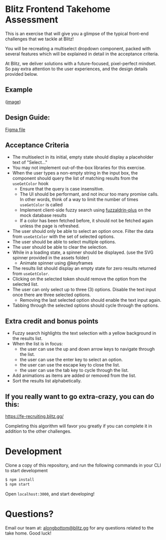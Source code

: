 # Blitz Frontend Takehome Assessment

This is an exercise that will give you a glimpse of the typical front-end challenges that we tackle at Blitz!

You will be recreating a multiselect dropdown component, packed with several features which will be explained in detail in the acceptance criteria.

At Blitz, we deliver solutions with a future-focused, pixel-perfect mindset. So pay extra attention to the user experiences, and the design details provided below.

## Example
([image](https://user-images.githubusercontent.com/48213012/164521181-212e5ec0-43a2-4e04-afd6-e29e5255f374.png))

## Design Guide:

[Figma file](https://www.figma.com/file/07fRGQwCkh62Vy4HaUbmjd/Take-Home-Test?node-id=1%3A113)

## Acceptance Criteria

- The multiselect in its initial, empty state should display a placeholder text of "Select..."
- You may not implement out-of-the-box libraries for this exercise.
- When the user types a non-empty string in the input box, the component should query the list of matching results from the `useGetColor` hook
  - Ensure that the query is case insensitive.
  - The UI should be performant, and not incur too many promise calls. In other words, think of a way to limit the number of times `useGetColor` is called
  - Implement client-side fuzzy search using [fuzzaldrin-plus](https://github.com/jeancroy/fuzz-aldrin-plus) on the mock database results
  - If a color has been fetched before, it should not be fetched again unless the page is refreshed.
- The user should only be able to select an option once. Filter the data from `useGetColor` with the set of selected options.
- The user should be able to select multiple options.
- The user should be able to clear the selection.
- While in a loading state, a spinner should be displayed. (use the SVG spinner provided in the assets folder)
  - Animate spinner using @keyframes
- The results list should display an empty state for zero results returned from `useGetColor`.
- Clicking on the selected token should remove the option from the selected list.
- The user can only select up to three (3) options. Disable the text input once there are three selected options.
  - Removing the last selected option should enable the text input again.
- Tabbing through the selected options should cycle through the options.

## Extra credit and bonus points

- Fuzzy search highlights the text selection with a yellow background in the results list.
- When the list is in focus:
  - the user can use the up and down arrow keys to navigate through the list.
  - the user can use the enter key to select an option.
  - the user can use the escape key to close the list.
  - the user can use the tab key to cycle through the list.
- Add animations as items are added or removed from the list.
- Sort the results list alphabetically.

## If you really want to go extra-crazy, you can do this:

https://fe-recruiting.blitz.gg/

Completing this algorithm will favor you greatly if you can complete it in addition to the other challenges.

# Development

Clone a copy of this repository, and run the following commands in your CLI to start development

```zsh
$ npm install
$ npm start
```

Open `localhost:3000`, and start developing!

# Questions?

Email our team at: alongbottom@blitz.gg for any questions related to the take home. Good luck!
